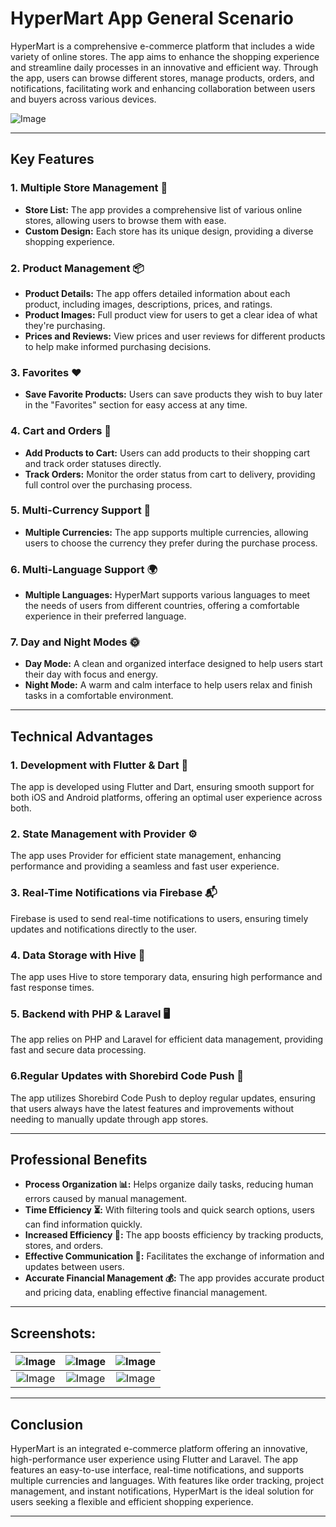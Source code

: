 # HyperMart App General Scenario


HyperMart is a comprehensive e-commerce platform that includes a wide variety of online stores. The app aims to enhance the shopping experience and streamline daily processes in an innovative and efficient way. Through the app, users can browse different stores, manage products, orders, and notifications, facilitating work and enhancing collaboration between users and buyers across various devices.

![Image](https://github.com/user-attachments/assets/0ac4d886-0548-4e29-af0a-8325cf76ce18)

---


## Key Features

### 1. Multiple Store Management 🏪

- **Store List:** The app provides a comprehensive list of various online stores, allowing users to browse them with ease.
- **Custom Design:** Each store has its unique design, providing a diverse shopping experience.

### 2. Product Management 📦

- **Product Details:** The app offers detailed information about each product, including images, descriptions, prices, and ratings.
- **Product Images:** Full product view for users to get a clear idea of what they're purchasing.
- **Prices and Reviews:** View prices and user reviews for different products to help make informed purchasing decisions.

### 3. Favorites ❤️

- **Save Favorite Products:** Users can save products they wish to buy later in the "Favorites" section for easy access at any time.

### 4. Cart and Orders 🛒

- **Add Products to Cart:** Users can add products to their shopping cart and track order statuses directly.
- **Track Orders:** Monitor the order status from cart to delivery, providing full control over the purchasing process.

### 5. Multi-Currency Support 💱

- **Multiple Currencies:** The app supports multiple currencies, allowing users to choose the currency they prefer during the purchase process.

### 6. Multi-Language Support 🌍

- **Multiple Languages:** HyperMart supports various languages to meet the needs of users from different countries, offering a comfortable experience in their preferred language.

### 7. Day and Night Modes 🌞

- **Day Mode:** A clean and organized interface designed to help users start their day with focus and energy.
- **Night Mode:** A warm and calm interface to help users relax and finish tasks in a comfortable environment.

---

## Technical Advantages

### 1. Development with Flutter & Dart 📱

The app is developed using Flutter and Dart, ensuring smooth support for both iOS and Android platforms, offering an optimal user experience across both.

### 2. State Management with Provider ⚙️

The app uses Provider for efficient state management, enhancing performance and providing a seamless and fast user experience.

### 3. Real-Time Notifications via Firebase 📬

Firebase is used to send real-time notifications to users, ensuring timely updates and notifications directly to the user.

### 4. Data Storage with Hive 💾

The app uses Hive to store temporary data, ensuring high performance and fast response times.

### 5. Backend with PHP & Laravel 🖥️

The app relies on PHP and Laravel for efficient data management, providing fast and secure data processing.

### 6.Regular Updates with Shorebird Code Push 🔄
The app utilizes Shorebird Code Push to deploy regular updates, ensuring that users always have the latest features and improvements without needing to manually update through app stores.





---

## Professional Benefits

- **Process Organization 📊:** Helps organize daily tasks, reducing human errors caused by manual management.
- **Time Efficiency ⏳:** With filtering tools and quick search options, users can find information quickly.
- **Increased Efficiency 🚀:** The app boosts efficiency by tracking products, stores, and orders.
- **Effective Communication 💬:** Facilitates the exchange of information and updates between users.
- **Accurate Financial Management 💰:** The app provides accurate product and pricing data, enabling effective financial management.

---

## **Screenshots:**



| ![Image](https://github.com/user-attachments/assets/fda252af-23ec-4531-aad2-17b49ff52b0b)  | ![Image](https://github.com/user-attachments/assets/5f72f7b9-cb9a-412d-a480-1ea0f3b5fcf0) | ![Image](https://github.com/user-attachments/assets/1ffba447-5d6c-4d7a-a43b-fd56f548d4d4) |
|:------------------------:|:------------------------:|:------------------------:|
| ![Image](https://github.com/user-attachments/assets/a346ff0b-2822-4c85-9d5f-dde581961e0d) | ![Image](https://github.com/user-attachments/assets/8b8f10fc-75a9-41f8-a3ed-f3836bdb77a6) | ![Image](https://github.com/user-attachments/assets/3a5ea620-fa1c-4b25-b23d-e3c78266c4ae) |


---

## Conclusion

HyperMart is an integrated e-commerce platform offering an innovative, high-performance user experience using Flutter and Laravel. The app features an easy-to-use interface, real-time notifications, and supports multiple currencies and languages. With features like order tracking, project management, and instant notifications, HyperMart is the ideal solution for users seeking a flexible and efficient shopping experience.

---


